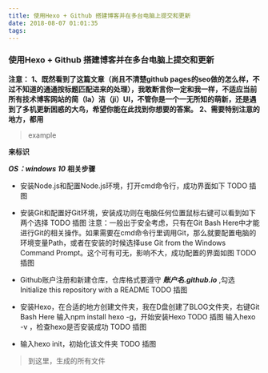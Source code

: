 ```yaml
---
title: 使用Hexo + Github 搭建博客并在多台电脑上提交和更新
date: 2018-08-07 01:01:35
tags:
---
```

### 使用Hexo + Github 搭建博客并在多台电脑上提交和更新
**注意：**
**1、既然看到了这篇文章（尚且不清楚github pages的seo做的怎么样，不过不知道的通通按标题匹配进来的处理），我敢断言你一定和我一样，不适应当前所有技术博客网站的简（la）洁（ji）UI，不管你是一个一无所知的萌新，还是遇到了多机更新困惑的大鸟，希望你能在此找到你想要的答案。**
**2、需要特别注意的地方，都用**
>example

**来标识** 


***OS：windows 10***
**相关步骤**
* 安装Node.js和配置Node.js环境，打开cmd命令行，成功界面如下
TODO 插图
* 安装Git和配置好Git环境，安装成功则在电脑任何位置鼠标右键可以看到如下两个选择
TODO 插图
注意：一般出于安全考虑，只有在Git Bash Here中才能进行Git的相关操作。如果需要在cmd命令行里调用Git，那么就要配置电脑的环境变量Path，或者在安装的时候选择use Git from the Windows Command Prompt。这个可有可无，影响不大，成功配置的界面如图
TODO 插图
* Github账户注册和新建仓库，仓库格式要遵守 ***账户名.github.io*** ,勾选Initialize this repository with a README
TODO 插图

* 安装Hexo，在合适的地方创建文件夹，我在D盘创建了BLOG文件夹，右键Git Bash Here
  输入npm install hexo -g，开始安装Hexo
  TODO 插图
  输入hexo -v ，检查hexo是否安装成功
  TODO 插图
 * 输入hexo init，初始化该文件夹
  TODO 插图
  > 到这里，生成的所有文件
	
  
  
